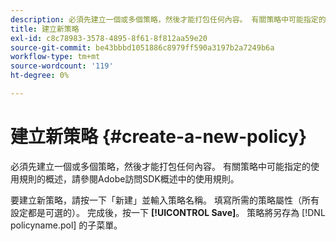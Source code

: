 ```yaml
---
description: 必須先建立一個或多個策略，然後才能打包任何內容。 有關策略中可能指定的使用規則的概述，請參閱Adobe訪問SDK概述中的使用規則。
title: 建立新策略
exl-id: c8c78983-3578-4895-8f61-8f812aa59e20
source-git-commit: be43bbbd1051886c8979ff590a3197b2a7249b6a
workflow-type: tm+mt
source-wordcount: '119'
ht-degree: 0%

---
```


# 建立新策略 {#create-a-new-policy}

必須先建立一個或多個策略，然後才能打包任何內容。 有關策略中可能指定的使用規則的概述，請參閱Adobe訪問SDK概述中的使用規則。

要建立新策略，請按一下「新建」並輸入策略名稱。 填寫所需的策略屬性（所有設定都是可選的）。 完成後，按一下 **[!UICONTROL Save]**。 策略將另存為 [!DNL policyname.pol] 的子菜單。
